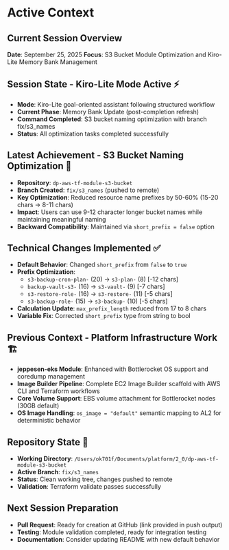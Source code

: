 # Active Context

## Current Session Overview
**Date**: September 25, 2025
**Focus**: S3 Bucket Module Optimization and Kiro-Lite Memory Bank Management

## Session State - Kiro-Lite Mode Active ⚡
- **Mode**: Kiro-Lite goal-oriented assistant following structured workflow
- **Current Phase**: Memory Bank Update (post-completion refresh)
- **Command Completed**: S3 bucket naming optimization with branch fix/s3_names
- **Status**: All optimization tasks completed successfully

## Latest Achievement - S3 Bucket Naming Optimization 🚀
- **Repository**: `dp-aws-tf-module-s3-bucket`
- **Branch Created**: `fix/s3_names` (pushed to remote)
- **Key Optimization**: Reduced resource name prefixes by 50-60% (15-20 chars → 8-11 chars)
- **Impact**: Users can use 9-12 character longer bucket names while maintaining meaningful naming
- **Backward Compatibility**: Maintained via `short_prefix = false` option

## Technical Changes Implemented ✅
- **Default Behavior**: Changed `short_prefix` from `false` to `true` 
- **Prefix Optimization**:
  - `s3-backup-cron-plan-` (20) → `s3-plan-` (8) [-12 chars]
  - `backup-vault-s3-` (16) → `s3-vault-` (9) [-7 chars] 
  - `s3-restore-role-` (16) → `s3-restore-` (11) [-5 chars]
  - `s3-backup-role-` (15) → `s3-backup-` (10) [-5 chars]
- **Calculation Update**: `max_prefix_length` reduced from 17 to 8 chars
- **Variable Fix**: Corrected `short_prefix` type from string to bool

## Previous Context - Platform Infrastructure Work 🏗️
- **jeppesen-eks Module**: Enhanced with Bottlerocket OS support and coredump management
- **Image Builder Pipeline**: Complete EC2 Image Builder scaffold with AWS CLI and Terraform workflows
- **Core Volume Support**: EBS volume attachment for Bottlerocket nodes (30GB default)
- **OS Image Handling**: `os_image = "default"` semantic mapping to AL2 for deterministic behavior

## Repository State 📁
- **Working Directory**: `/Users/ok701f/Documents/platform/2_0/dp-aws-tf-module-s3-bucket` 
- **Active Branch**: `fix/s3_names`
- **Status**: Clean working tree, changes pushed to remote
- **Validation**: Terraform validate passes successfully

## Next Session Preparation
- **Pull Request**: Ready for creation at GitHub (link provided in push output)
- **Testing**: Module validation completed, ready for integration testing
- **Documentation**: Consider updating README with new default behavior
